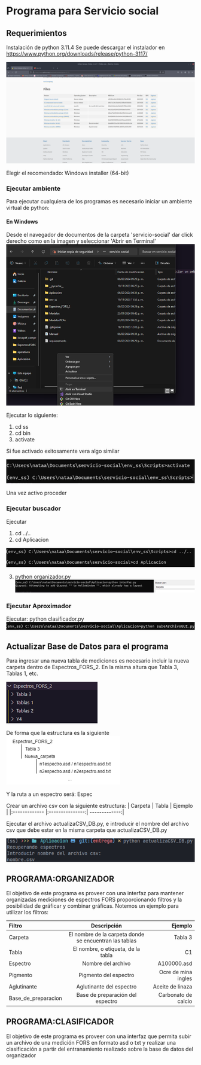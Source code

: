 # Programa para Servicio social
## Requerimientos

Instalación de python 3.11.4
Se puede descargar el instalador en https://www.python.org/downloads/release/python-3117/

![alt text](image/install_python.png)

Elegir  el recomendado: Windows installer (64-bit)

### Ejecutar ambiente
Para ejecutar cualquiera de los programas es necesario iniciar un ambiente virtual de python:
#### En Windows

Desde el navegador de documentos de la carpeta 'servicio-social' dar click derecho como en la imagen y seleccionar 'Abrir en Terminal'
![alt text](image/image.png)

Ejecutar lo siguiente:
1. cd ss
2. cd bin
3. activate

Si fue activado exitosamente vera algo similar

![alt text](image/image-2.png)

Una vez activo proceder

### Ejecutar buscador
Ejecutar 
1. cd ../..
2. cd Aplicacion

![alt text](image/image-3.png)

3. python organizador.py
![alt text](image/image-4.png)

### Ejecutar Aproximador
Ejecutar: python clasificador.py
![alt text](image/image-5.png)

## Actualizar Base de Datos para el programa

Para ingresar una nueva tabla de mediciones es necesario incluir la nueva carpeta dentro de Espectros_FORS_2. En la misma altura que Tabla 3, Tablas 1, etc.

![alt text](image.png)

De forma que la estructura es la siguiente
![alt text](image-2.png)

Y la ruta a un espectro será: Espec

Crear un archivo csv con la siguiente estructura:
| Carpeta  | Tabla | Ejemplo |
|:------------- |:---------------:| -------------:|



Ejecutar el archivo actualizaCSV_DB.py, e introducir el nombre del archivo csv que debe estar en la misma carpeta que actualizaCSV_DB.py

![alt text](image/actualiza.png)

## PROGRAMA:ORGANIZADOR

El objetivo de este programa es proveer con una interfaz para mantener organizadas mediciones de espectros FORS proporcionando filtros y la posibilidad de gráficar y combinar gráficas. Notemos un ejemplo para utilizar los filtros:

| Filtro  | Descripción | Ejemplo |
|:------------- |:---------------:| -------------:|
| Carpeta       | El nombre de la carpeta donde se encuentran las tablas  | Tabla 3     |
| Tabla    | El nombre, o etiqueta, de la tabla        | C1       |
| Espectro         | Nombre del archivo     | A100000.asd |
| Pigmento         | Pigmento del espectro     | Ocre de mina ingles      |
| Aglutinante         | Aglutinante del espectro    | Aceite de linaza     |
| Base_de_preparacion         | Base de preparación del espectro     | Carbonato de calcio      |


## PROGRAMA:CLASIFICADOR

El objetivo de este programa es proveer con una interfaz que permita subir un archivo de una medición FORS en formato asd o txt y realizar una clasificación a partir del entranamiento realizado sobre la base de datos del organizador
